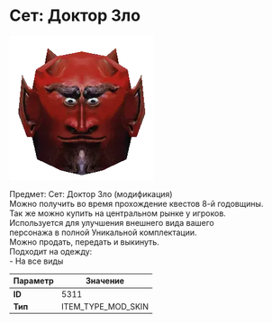 # Сет: Доктор Зло

![Item Image](../img/5311.webp?raw=true)

Предмет: Сет: Доктор Зло (модификация)<br>Можно получить во время прохождение квестов 8-й годовщины.<br>Так же можно купить на центральном рынке у игроков.<br>Используется для улучшения внешнего вида вашего<br>персонажа в полной Уникальной комплектации.<br>Можно продать, передать и выкинуть.<br>Подходит на одежду: <br>- На все виды<br>


| Параметр | Значение |
|----------|----------|
| **ID** | 5311 |
| **Тип** | ITEM_TYPE_MOD_SKIN |

